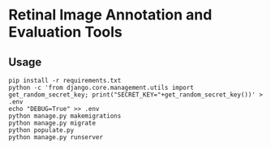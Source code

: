# Retinal Image Annotation and Evaluation Tools

## Usage

```shell
pip install -r requirements.txt
python -c 'from django.core.management.utils import get_random_secret_key; print("SECRET_KEY="+get_random_secret_key())' > .env
echo "DEBUG=True" >> .env
python manage.py makemigrations
python manage.py migrate
python populate.py
python manage.py runserver
```
